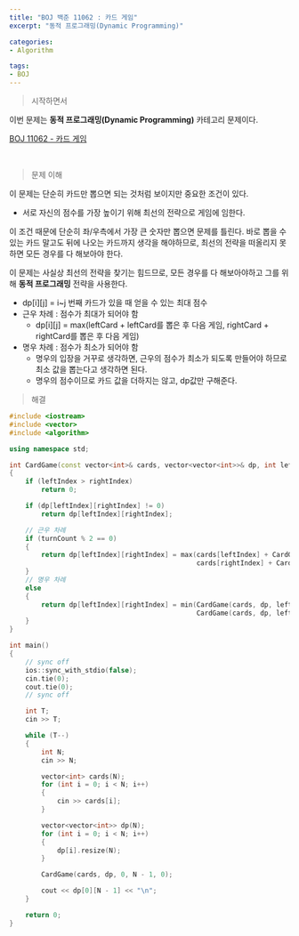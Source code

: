 ```yaml
---
title: "BOJ 백준 11062 : 카드 게임"
excerpt: "동적 프로그래밍(Dynamic Programming)"

categories:
- Algorithm

tags:
- BOJ
---
```


> 시작하면서

 이번 문제는 **동적 프로그래밍(Dynamic Programming)** 카테고리 문제이다.

[BOJ 11062 - 카드 게임](https://www.acmicpc.net/problem/11062)    

​       

> 문제 이해

 이 문제는 단순히 카드만 뽑으면 되는 것처럼 보이지만 중요한 조건이 있다.
- 서로 자신의 점수를 가장 높이기 위해 최선의 전략으로 게임에 임한다.

 이 조건 때문에 단순히 좌/우측에서 가장 큰 숫자만 뽑으면 문제를 틀린다. 바로 뽑을 수 있는 카드 말고도 뒤에 나오는 카드까지 생각을 해야하므로, 최선의 전략을 떠올리지 못하면 모든 경우를 다 해보아야 한다.

 이 문제는 사실상 최선의 전략을 찾기는 힘드므로, 모든 경우를 다 해보아야하고 그를 위해 **동적 프로그래밍** 전략을 사용한다.

- dp[i][j] = i~j 번째 카드가 있을 때 얻을 수 있는 최대 점수
- 근우 차례 : 점수가 최대가 되어야 함
  - dp[i][j] = max(leftCard + leftCard를 뽑은 후 다음 게임, rightCard + rightCard를 뽑은 후 다음 게임)
- 명우 차례 : 점수가 최소가 되어야 함
  - 명우의 입장을 거꾸로 생각하면, 근우의 점수가 최소가 되도록 만들어야 하므로 최소 값을 뽑는다고 생각하면 된다.
  - 명우의 점수이므로 카드 값을 더하지는 않고, dp값만 구해준다.
​    

> 해결

```c++
#include <iostream>
#include <vector>
#include <algorithm>

using namespace std;

int CardGame(const vector<int>& cards, vector<vector<int>>& dp, int leftIndex, int rightIndex, int turnCount)
{
	if (leftIndex > rightIndex)
		return 0;

	if (dp[leftIndex][rightIndex] != 0)
		return dp[leftIndex][rightIndex];

	// 근우 차례
	if (turnCount % 2 == 0)
	{
		return dp[leftIndex][rightIndex] = max(cards[leftIndex] + CardGame(cards, dp, leftIndex + 1, rightIndex, turnCount + 1),
											   cards[rightIndex] + CardGame(cards, dp, leftIndex, rightIndex - 1, turnCount + 1));
	}
	// 명우 차례
	else
	{
		return dp[leftIndex][rightIndex] = min(CardGame(cards, dp, leftIndex + 1, rightIndex, turnCount + 1),
											   CardGame(cards, dp, leftIndex, rightIndex - 1, turnCount + 1));
	}
}

int main()
{
	// sync off
	ios::sync_with_stdio(false);
	cin.tie(0);
	cout.tie(0);
	// sync off

	int T;
	cin >> T;

	while (T--)
	{
		int N;
		cin >> N;

		vector<int> cards(N);
		for (int i = 0; i < N; i++)
		{
			cin >> cards[i];
		}

		vector<vector<int>> dp(N);
		for (int i = 0; i < N; i++)
		{
			dp[i].resize(N);
		}

		CardGame(cards, dp, 0, N - 1, 0);

		cout << dp[0][N - 1] << "\n";
	}

	return 0;
}
```
